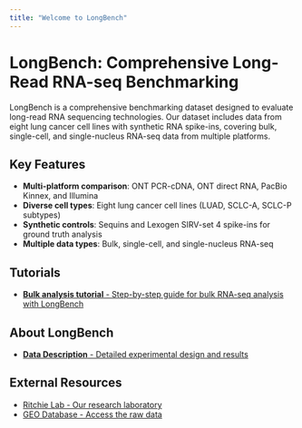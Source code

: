 ```yaml
---
title: "Welcome to LongBench"
---
```


# LongBench: Comprehensive Long-Read RNA-seq Benchmarking

LongBench is a comprehensive benchmarking dataset designed to evaluate long-read RNA sequencing technologies. Our dataset includes data from eight lung cancer cell lines with synthetic RNA spike-ins, covering bulk, single-cell, and single-nucleus RNA-seq data from multiple platforms.

## Key Features

- **Multi-platform comparison**: ONT PCR-cDNA, ONT direct RNA, PacBio Kinnex, and Illumina
- **Diverse cell types**: Eight lung cancer cell lines (LUAD, SCLC-A, SCLC-P subtypes)
- **Synthetic controls**: Sequins and Lexogen SIRV-set 4 spike-ins for ground truth analysis
- **Multiple data types**: Bulk, single-cell, and single-nucleus RNA-seq

## Tutorials

- [**Bulk analysis tutorial** - Step-by-step guide for bulk RNA-seq analysis with LongBench](bulk-de-benchmarking/)

## About LongBench

- [**Data Description** - Detailed experimental design and results](longbench-data-description/)

## External Resources

- [Ritchie Lab - Our research laboratory](https://www.wehi.edu.au/laboratory/ritchie-lab/)
- [GEO Database - Access the raw data](https://www.ncbi.nlm.nih.gov/bioproject?term=PRJNA1171488&cmd=DetailsSearch)
